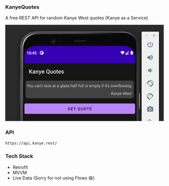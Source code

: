 ### KanyeQuotes
A free REST API for random Kanye West quotes (Kanye as a Service)

<img src="images/sample-quote.png" />

### API

```bash
https://api.kanye.rest/
```

### Tech Stack
- Retrofit
- MVVM
- Live Data (Sorry for not using Flows :smile:)
